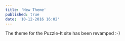 ```yaml
---
title: 'New Theme'
published: true
date: '10-12-2016 16:02'
---
```


The theme for the Puzzle-It site has been revamped :-)